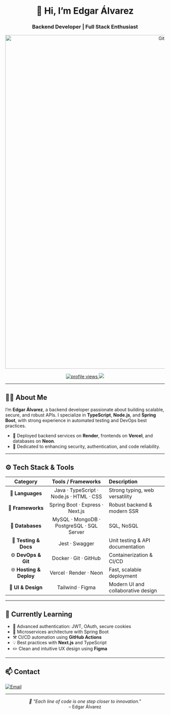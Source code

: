<h1 align="center">👋 Hi, I’m Edgar Álvarez</h1>
<h3 align="center">Backend Developer | Full Stack Enthusiast</h3>

<p align="center">
  <img width="1050" alt="GitHub Banner" src="https://github.com/user-attachments/assets/0ae9b11e-b422-4fcb-a906-760fb5581e05" />
</p>

<p align="center">
  <a href="https://github.com/edgar-alvarez-checo">
    <img src="https://komarev.com/ghpvc/?username=edgar-alvarez-checo&color=blueviolet&style=flat-square" alt="profile views"/>
  </a>
  <a href="https://github.com/edgar-alvarez-checo?tab=followers">
    <img src="https://img.shields.io/github/followers/edgar-alvarez-checo?style=flat-square&logo=github&color=f4511e"/>
  </a>
</p>

---

## 🧑‍💻 About Me

I’m **Edgar Álvarez**, a backend developer passionate about building scalable, secure, and robust APIs. I specialize in **TypeScript**, **Node.js**, and **Spring Boot**, with strong experience in automated testing and DevOps best practices.

- 🚀 Deployed backend services on **Render**, frontends on **Vercel**, and databases on **Neon**.
- 🔐 Dedicated to enhancing security, authentication, and code reliability.

---

## ⚙️ Tech Stack & Tools

| Category               | Tools / Frameworks                           | Description                          |
|:---------------------:|:--------------------------------------------:|:-------------------------------------|
| 📝 **Languages**        | Java · TypeScript · Node.js · HTML · CSS     | Strong typing, web versatility        |
| 🧩 **Frameworks**       | Spring Boot · Express · Next.js              | Robust backend & modern SSR          |
| 💾 **Databases**        | MySQL · MongoDB · PostgreSQL · SQL Server         | SQL, NoSQL                  |
| 🧪 **Testing & Docs**   | Jest · Swagger                               | Unit testing & API documentation      |
| ⚙️ **DevOps & Git**      | Docker · Git · GitHub                        | Containerization & CI/CD              |
| 🌐 **Hosting & Deploy** | Vercel · Render · Neon                       | Fast, scalable deployment             |
| 🎨 **UI & Design**      | Tailwind · Figma                             | Modern UI and collaborative design    |

---

## 🚧 Currently Learning

- 🔐 Advanced authentication: JWT, OAuth, secure cookies  
- 🧩 Microservices architecture with Spring Boot  
- ⚒️ CI/CD automation using **GitHub Actions**  
- 💡 Best practices with **Next.js** and TypeScript  
- ✏️ Clean and intuitive UX design using **Figma**

---

## 📫 Contact

[![Email](https://img.shields.io/badge/Email-edgaralvarez0227%40gmail.com-D14836?style=flat-square&logo=gmail&logoColor=white)](mailto:edgaralvarez0227@gmail.com)

---

<p align="center">
  <em>🌠 "Each line of code is one step closer to innovation."</em><br>
  – Edgar Álvarez
</p>
